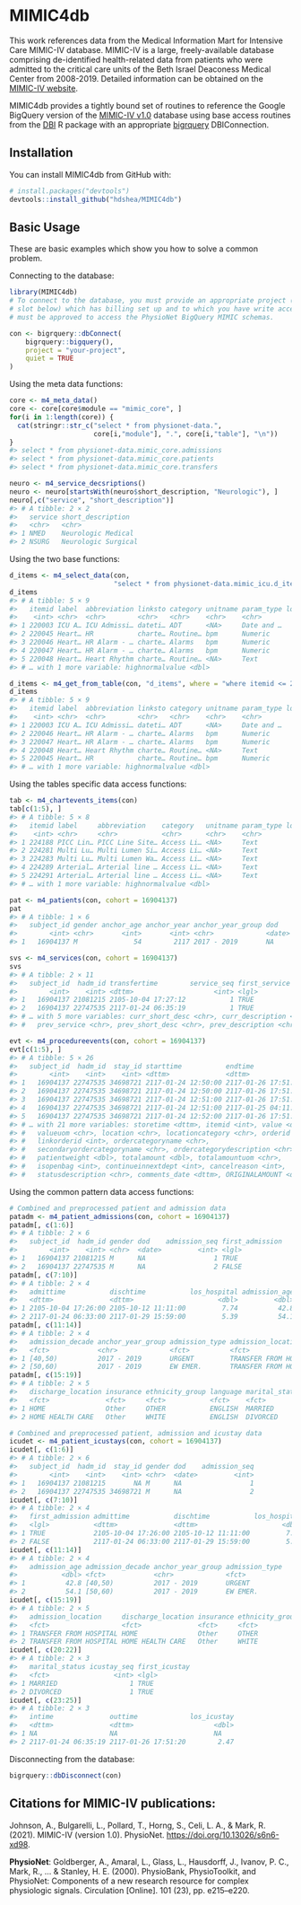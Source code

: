
<!-- README.md is generated from README.Rmd. Please edit that file -->

# MIMIC4db

<!-- badges: start -->
<!-- badges: end -->

This work references data from the Medical Information Mart for
Intensive Care MIMIC-IV database. MIMIC-IV is a large, freely-available
database comprising de-identified health-related data from patients who
were admitted to the critical care units of the Beth Israel Deaconess
Medical Center from 2008-2019. Detailed information can be obtained on
the [MIMIC-IV website](https://mimic.mit.edu/docs/iv/).

MIMIC4db provides a tightly bound set of routines to reference the
Google BigQuery version of the [MIMIC-IV
v1.0](https://physionet.org/content/mimiciii/1.0/) database using base
access routines from the [DBI](https://github.com/r-dbi/DBI) R package
with an appropriate [bigrquery](https://github.com/r-dbi/bigrquery)
DBIConnection.

## Installation

You can install MIMIC4db from GitHub with:

``` r
# install.packages("devtools")
devtools::install_github("hdshea/MIMIC4db")
```

## Basic Usage

These are basic examples which show you how to solve a common problem.

Connecting to the database:

``` r
library(MIMIC4db)
# To connect to the database, you must provide an appropriate project (in the `your-project` 
# slot below) which has billing set up and to which you have write access.  This project 
# must be approved to access the PhysioNet BigQuery MIMIC schemas.

con <- bigrquery::dbConnect(
    bigrquery::bigquery(),
    project = "your-project",
    quiet = TRUE
)
```

Using the meta data functions:

``` r
core <- m4_meta_data()
core <- core[core$module == "mimic_core", ]
for(i in 1:length(core)) {
  cat(stringr::str_c("select * from physionet-data.", 
                     core[i,"module"], ".", core[i,"table"], "\n"))
}
#> select * from physionet-data.mimic_core.admissions
#> select * from physionet-data.mimic_core.patients
#> select * from physionet-data.mimic_core.transfers

neuro <- m4_service_decsriptions()
neuro <- neuro[startsWith(neuro$short_description, "Neurologic"), ]
neuro[,c("service", "short_description")]
#> # A tibble: 2 × 2
#>   service short_description  
#>   <chr>   <chr>              
#> 1 NMED    Neurologic Medical 
#> 2 NSURG   Neurologic Surgical
```

Using the two base functions:

``` r
d_items <- m4_select_data(con, 
                          "select * from physionet-data.mimic_icu.d_items order by itemid limit 5")
d_items
#> # A tibble: 5 × 9
#>   itemid label  abbreviation linksto category unitname param_type lownormalvalue
#>    <int> <chr>  <chr>        <chr>   <chr>    <chr>    <chr>               <dbl>
#> 1 220003 ICU A… ICU Admissi… dateti… ADT      <NA>     Date and …             NA
#> 2 220045 Heart… HR           charte… Routine… bpm      Numeric                NA
#> 3 220046 Heart… HR Alarm - … charte… Alarms   bpm      Numeric                NA
#> 4 220047 Heart… HR Alarm - … charte… Alarms   bpm      Numeric                NA
#> 5 220048 Heart… Heart Rhythm charte… Routine… <NA>     Text                   NA
#> # … with 1 more variable: highnormalvalue <dbl>

d_items <- m4_get_from_table(con, "d_items", where = "where itemid <= 220048")
d_items
#> # A tibble: 5 × 9
#>   itemid label  abbreviation linksto category unitname param_type lownormalvalue
#>    <int> <chr>  <chr>        <chr>   <chr>    <chr>    <chr>               <dbl>
#> 1 220003 ICU A… ICU Admissi… dateti… ADT      <NA>     Date and …             NA
#> 2 220046 Heart… HR Alarm - … charte… Alarms   bpm      Numeric                NA
#> 3 220047 Heart… HR Alarm - … charte… Alarms   bpm      Numeric                NA
#> 4 220048 Heart… Heart Rhythm charte… Routine… <NA>     Text                   NA
#> 5 220045 Heart… HR           charte… Routine… bpm      Numeric                NA
#> # … with 1 more variable: highnormalvalue <dbl>
```

Using the tables specific data access functions:

``` r
tab <- m4_chartevents_items(con)
tab[c(1:5), ]
#> # A tibble: 5 × 8
#>   itemid label     abbreviation    category   unitname param_type lownormalvalue
#>    <int> <chr>     <chr>           <chr>      <chr>    <chr>               <dbl>
#> 1 224188 PICC Lin… PICC Line Site… Access Li… <NA>     Text                   NA
#> 2 224281 Multi Lu… Multi Lumen Si… Access Li… <NA>     Text                   NA
#> 3 224283 Multi Lu… Multi Lumen Wa… Access Li… <NA>     Text                   NA
#> 4 224289 Arterial… Arterial line … Access Li… <NA>     Text                   NA
#> 5 224291 Arterial… Arterial line … Access Li… <NA>     Text                   NA
#> # … with 1 more variable: highnormalvalue <dbl>

pat <- m4_patients(con, cohort = 16904137)
pat
#> # A tibble: 1 × 6
#>   subject_id gender anchor_age anchor_year anchor_year_group dod   
#>        <int> <chr>       <int>       <int> <chr>             <date>
#> 1   16904137 M              54        2117 2017 - 2019       NA

svs <- m4_services(con, cohort = 16904137)
svs
#> # A tibble: 2 × 11
#>   subject_id  hadm_id transfertime        service_seq first_service curr_service
#>        <int>    <int> <dttm>                    <int> <lgl>         <chr>       
#> 1   16904137 21081215 2105-10-04 17:27:12           1 TRUE          SURG        
#> 2   16904137 22747535 2117-01-24 06:35:19           1 TRUE          SURG        
#> # … with 5 more variables: curr_short_desc <chr>, curr_description <chr>,
#> #   prev_service <chr>, prev_short_desc <chr>, prev_description <chr>

evt <- m4_procedureevents(con, cohort = 16904137)
evt[c(1:5), ]
#> # A tibble: 5 × 26
#>   subject_id  hadm_id  stay_id starttime           endtime            
#>        <int>    <int>    <int> <dttm>              <dttm>             
#> 1   16904137 22747535 34698721 2117-01-24 12:50:00 2117-01-26 17:51:00
#> 2   16904137 22747535 34698721 2117-01-24 12:50:00 2117-01-26 17:51:00
#> 3   16904137 22747535 34698721 2117-01-24 12:51:00 2117-01-26 17:51:00
#> 4   16904137 22747535 34698721 2117-01-24 12:51:00 2117-01-25 04:11:00
#> 5   16904137 22747535 34698721 2117-01-24 12:52:00 2117-01-26 17:51:00
#> # … with 21 more variables: storetime <dttm>, itemid <int>, value <dbl>,
#> #   valueuom <chr>, location <chr>, locationcategory <chr>, orderid <int>,
#> #   linkorderid <int>, ordercategoryname <chr>,
#> #   secondaryordercategoryname <chr>, ordercategorydescription <chr>,
#> #   patientweight <dbl>, totalamount <dbl>, totalamountuom <chr>,
#> #   isopenbag <int>, continueinnextdept <int>, cancelreason <int>,
#> #   statusdescription <chr>, comments_date <dttm>, ORIGINALAMOUNT <dbl>, …
```

Using the common pattern data access functions:

``` r
# Combined and preprocessed patient and admission data
patadm <- m4_patient_admissions(con, cohort = 16904137)
patadm[, c(1:6)]
#> # A tibble: 2 × 6
#>   subject_id  hadm_id gender dod    admission_seq first_admission
#>        <int>    <int> <chr>  <date>         <int> <lgl>          
#> 1   16904137 21081215 M      NA                 1 TRUE           
#> 2   16904137 22747535 M      NA                 2 FALSE
patadm[, c(7:10)]
#> # A tibble: 2 × 4
#>   admittime           dischtime           los_hospital admission_age
#>   <dttm>              <dttm>                     <dbl>         <dbl>
#> 1 2105-10-04 17:26:00 2105-10-12 11:11:00         7.74          42.8
#> 2 2117-01-24 06:33:00 2117-01-29 15:59:00         5.39          54.1
patadm[, c(11:14)]
#> # A tibble: 2 × 4
#>   admission_decade anchor_year_group admission_type admission_location    
#>   <fct>            <chr>             <fct>          <fct>                 
#> 1 [40,50)          2017 - 2019       URGENT         TRANSFER FROM HOSPITAL
#> 2 [50,60)          2017 - 2019       EW EMER.       TRANSFER FROM HOSPITAL
patadm[, c(15:19)]
#> # A tibble: 2 × 5
#>   discharge_location insurance ethnicity_group language marital_status
#>   <fct>              <fct>     <fct>           <fct>    <fct>         
#> 1 HOME               Other     OTHER           ENGLISH  MARRIED       
#> 2 HOME HEALTH CARE   Other     WHITE           ENGLISH  DIVORCED

# Combined and preprocessed patient, admission and icustay data
icudet <- m4_patient_icustays(con, cohort = 16904137)
icudet[, c(1:6)]
#> # A tibble: 2 × 6
#>   subject_id  hadm_id  stay_id gender dod    admission_seq
#>        <int>    <int>    <int> <chr>  <date>         <int>
#> 1   16904137 21081215       NA M      NA                 1
#> 2   16904137 22747535 34698721 M      NA                 2
icudet[, c(7:10)]
#> # A tibble: 2 × 4
#>   first_admission admittime           dischtime           los_hospital
#>   <lgl>           <dttm>              <dttm>                     <dbl>
#> 1 TRUE            2105-10-04 17:26:00 2105-10-12 11:11:00         7.74
#> 2 FALSE           2117-01-24 06:33:00 2117-01-29 15:59:00         5.39
icudet[, c(11:14)]
#> # A tibble: 2 × 4
#>   admission_age admission_decade anchor_year_group admission_type
#>           <dbl> <fct>            <chr>             <fct>         
#> 1          42.8 [40,50)          2017 - 2019       URGENT        
#> 2          54.1 [50,60)          2017 - 2019       EW EMER.
icudet[, c(15:19)]
#> # A tibble: 2 × 5
#>   admission_location     discharge_location insurance ethnicity_group language
#>   <fct>                  <fct>              <fct>     <fct>           <fct>   
#> 1 TRANSFER FROM HOSPITAL HOME               Other     OTHER           ENGLISH 
#> 2 TRANSFER FROM HOSPITAL HOME HEALTH CARE   Other     WHITE           ENGLISH
icudet[, c(20:22)]
#> # A tibble: 2 × 3
#>   marital_status icustay_seq first_icustay
#>   <fct>                <int> <lgl>        
#> 1 MARRIED                  1 TRUE         
#> 2 DIVORCED                 1 TRUE
icudet[, c(23:25)]
#> # A tibble: 2 × 3
#>   intime              outtime             los_icustay
#>   <dttm>              <dttm>                    <dbl>
#> 1 NA                  NA                        NA   
#> 2 2117-01-24 06:35:19 2117-01-26 17:51:20        2.47
```

Disconnecting from the database:

``` r
bigrquery::dbDisconnect(con)
```

## Citations for MIMIC-IV publications:

Johnson, A., Bulgarelli, L., Pollard, T., Horng, S., Celi, L. A., &
Mark, R. (2021). MIMIC-IV (version 1.0). PhysioNet.
<https://doi.org/10.13026/s6n6-xd98>.

**PhysioNet**: Goldberger, A., Amaral, L., Glass, L., Hausdorff, J.,
Ivanov, P. C., Mark, R., … & Stanley, H. E. (2000). PhysioBank,
PhysioToolkit, and PhysioNet: Components of a new research resource for
complex physiologic signals. Circulation \[Online\]. 101 (23),
pp. e215–e220.
